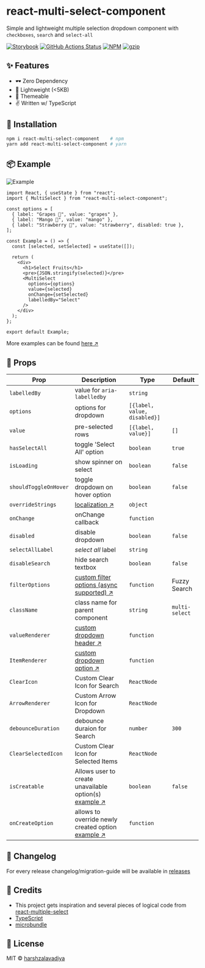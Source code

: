 # react-multi-select-component

Simple and lightweight multiple selection dropdown component with `checkboxes`, `search` and `select-all`

[![Storybook](https://cdn.jsdelivr.net/gh/storybookjs/brand@master/badge/badge-storybook.svg)](https://react-multi-select-component.pages.dev/)
[![GitHub Actions Status](https://github.com/hc-oss/react-multi-select-component/workflows/NodeJS/badge.svg)](https://github.com/hc-oss/react-multi-select-component/actions)
[![NPM](https://img.shields.io/npm/v/react-multi-select-component.svg)](https://npm.im/react-multi-select-component)
[![gzip](https://badgen.net/bundlephobia/minzip/react-multi-select-component@latest)](https://bundlephobia.com/result?p=react-multi-select-component@latest)

## ✨ Features

- 🕶 Zero Dependency
- 🍃 Lightweight (<5KB)
- 💅 Themeable
- ✌ Written w/ TypeScript

## 🔧 Installation

```bash
npm i react-multi-select-component    # npm
yarn add react-multi-select-component # yarn
```

## 📦 Example

![Example](docs/images/preview.gif)

```tsx
import React, { useState } from "react";
import { MultiSelect } from "react-multi-select-component";

const options = [
  { label: "Grapes 🍇", value: "grapes" },
  { label: "Mango 🥭", value: "mango" },
  { label: "Strawberry 🍓", value: "strawberry", disabled: true },
];

const Example = () => {
  const [selected, setSelected] = useState([]);

  return (
    <div>
      <h1>Select Fruits</h1>
      <pre>{JSON.stringify(selected)}</pre>
      <MultiSelect
        options={options}
        value={selected}
        onChange={setSelected}
        labelledBy="Select"
      />
    </div>
  );
};

export default Example;
```

More examples can be found [here ↗](./docs/recipes)

## 👀 Props

| Prop                  | Description                                                                                                                                       | Type                         | Default        |
| --------------------- | ------------------------------------------------------------------------------------------------------------------------------------------------- | ---------------------------- | -------------- |
| `labelledBy`          | value for `aria-labelledby`                                                                                                                       | `string`                     |                |
| `options`             | options for dropdown                                                                                                                              | `[{label, value, disabled}]` |                |
| `value`               | pre-selected rows                                                                                                                                 | `[{label, value}]`           | `[]`           |
| `hasSelectAll`        | toggle 'Select All' option                                                                                                                        | `boolean`                    | `true`         |
| `isLoading`           | show spinner on select                                                                                                                            | `boolean`                    | `false`        |
| `shouldToggleOnHover` | toggle dropdown on hover option                                                                                                                   | `boolean`                    | `false`        |
| `overrideStrings`     | [localization ↗](docs/recipes/localization.md)                                                                                                    | `object`                     |                |
| `onChange`            | onChange callback                                                                                                                                 | `function`                   |                |
| `disabled`            | disable dropdown                                                                                                                                  | `boolean`                    | `false`        |
| `selectAllLabel`      | _select all_ label                                                                                                                                | `string`                     |                |
| `disableSearch`       | hide search textbox                                                                                                                               | `boolean`                    | `false`        |
| `filterOptions`       | [custom filter options (async supported) ↗](docs/recipes/custom-filter.md)                                                                        | `function`                   | Fuzzy Search   |
| `className`           | class name for parent component                                                                                                                   | `string`                     | `multi-select` |
| `valueRenderer`       | [custom dropdown header ↗](docs/recipes/custom-value.md)                                                                                          | `function`                   |                |
| `ItemRenderer`        | [custom dropdown option ↗](docs/recipes/custom-item.md)                                                                                           | `function`                   |                |
| `ClearIcon`           | Custom Clear Icon for Search                                                                                                                      | `ReactNode`                  |                |
| `ArrowRenderer`       | Custom Arrow Icon for Dropdown                                                                                                                    | `ReactNode`                  |                |
| `debounceDuration`    | debounce duraion for Search                                                                                                                       | `number`                     | `300`          |
| `ClearSelectedIcon`   | Custom Clear Icon for Selected Items                                                                                                              | `ReactNode`                  |                |
| `isCreatable`         | Allows user to create unavailable option(s) [example ↗](https://react-multi-select-component.pages.dev/?path=/story/creatable--creatable-default) | `boolean`                    | `false`        |
| `onCreateOption`      | allows to override newly created option [example ↗](https://react-multi-select-component.pages.dev/?path=/story/creatable--creatable-custom)      | `function`                   |                |

## 📝 Changelog

For every release changelog/migration-guide will be available in [releases](https://github.com/hc-oss/react-multi-select-component/releases)

## 🤠 Credits

- This project gets inspiration and several pieces of logical code from [react-multiple-select](https://github.com/Khan/react-multi-select/)
- [TypeScript](https://github.com/microsoft/typescript)
- [microbundle](https://github.com/developit/microbundle)

## 📜 License

MIT &copy; [harshzalavadiya](https://github.com/harshzalavadiya)
